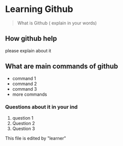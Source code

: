 # Learning Github

> What is Github ( explain in your words)


## How github help
please explain about it

## What are main commands of github

- command 1
- command 2
- command 3
- more commands



### Questions about it in your ind

1. question 1
2. Question 2
3. Question 3




This file is edited by "learner"
